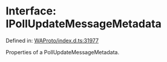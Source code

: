 # Interface: IPollUpdateMessageMetadata

Defined in: [WAProto/index.d.ts:31977](https://github.com/Fokusdotid/bail/blob/82f46c566476ac566bfd781dede14412fcdfb787/WAProto/index.d.ts#L31977)

Properties of a PollUpdateMessageMetadata.
